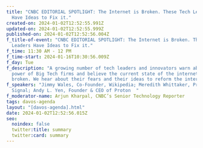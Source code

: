 ```yaml
---
title: "CNBC EDITORIAL SPOTLIGHT: The Internet is Broken. These Tech Leaders
  Have Ideas to Fix it."
created-on: 2024-01-02T12:52:55.991Z
updated-on: 2024-01-02T12:52:55.999Z
published-on: 2024-01-02T12:52:56.004Z
f_title-of-event: "CNBC EDITORIAL SPOTLIGHT: The Internet is Broken. These Tech
  Leaders Have Ideas to Fix it."
f_time: 11:30 AM - 12 PM
f_time-start: 2024-01-16T10:30:56.009Z
f_day: Tue
f_description: "A growing number of tech leaders and innovators warn about the
  power of Big Tech firms and believe the current state of the internet is
  broken. We hear about their fears and their ideas to reform the internet.   "
f_speakers: "Jimmy Wales, Co-Founder, Wikipedia; Meredith Whittaker, President,
  Signal; Andy L. Yen, Founder & CEO of Proton  "
f_moderator-name: Arjun Kharpal, CNBC’s Senior Technology Reporter
tags: davos-agenda
layout: "[davos-agenda].html"
date: 2024-01-02T12:52:56.015Z
seo:
  noindex: false
  twitter:title: summary
  twitter:card: summary
---
```

